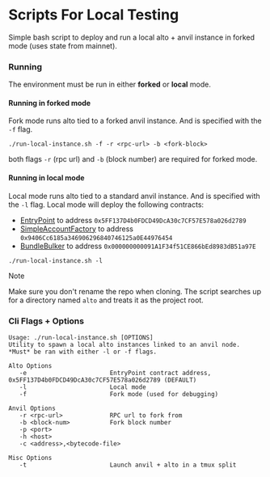 # Scripts For Local Testing

Simple bash script to deploy and run a local alto + anvil instance in forked mode (uses state from mainnet).

### Running

The environment must be run in either **forked** or **local** mode.

#### Running in forked mode

Fork mode runs alto tied to a forked anvil instance. And is specified with the `-f` flag.

```
./run-local-instance.sh -f -r <rpc-url> -b <fork-block>
```

both flags `-r` (rpc url) and `-b` (block number) are required for forked mode.

#### Running in local mode

Local mode runs alto tied to a standard anvil instance. And is specified with the `-l` flag.
Local mode will deploy the following contracts:
- [EntryPoint](https://github.com/eth-infinitism/account-abstraction/blob/develop/contracts/core/EntryPoint.sol) to address `0x5FF137D4b0FDCD49DcA30c7CF57E578a026d2789`
- [SimpleAccountFactory](https://github.com/eth-infinitism/account-abstraction/blob/develop/contracts/samples/SimpleAccount.sol) to address `0x9406Cc6185a346906296840746125a0E44976454`
- [BundleBulker](https://github.com/daimo-eth/bulk/blob/master/src/BundleBulker.sol) to address `0x000000000091A1F34f51CE866bEd8983dB51a97E`

```console
./run-local-instance.sh -l
```

> [!NOTE]
> Make sure you don't rename the repo when cloning. The script searches up for a directory named `alto` and treats it as the project root.

### Cli Flags + Options

```console
Usage: ./run-local-instance.sh [OPTIONS]
Utility to spawn a local alto instances linked to an anvil node.
*Must* be ran with either -l or -f flags.

Alto Options
   -e                       EntryPoint contract address, 0x5FF137D4b0FDCD49DcA30c7CF57E578a026d2789 (DEFAULT)
   -l                       Local mode
   -f                       Fork mode (used for debugging)

Anvil Options
   -r <rpc-url>             RPC url to fork from
   -b <block-num>           Fork block number
   -p <port>
   -h <host>
   -c <address>,<bytecode-file>

Misc Options
   -t                       Launch anvil + alto in a tmux split
```
